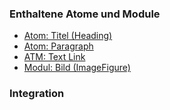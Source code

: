 ### Enthaltene Atome und Module
* [Atom: Titel (Heading)](../../atoms/headings/headings.html)
* [Atom: Paragraph](../../atoms/paragraph/paragraph.html)
* [ATM: Text Link](../../atoms/text_link/text_link.html)
* [Modul: Bild (ImageFigure)](../image_figure/image_figure.html)


### Integration


